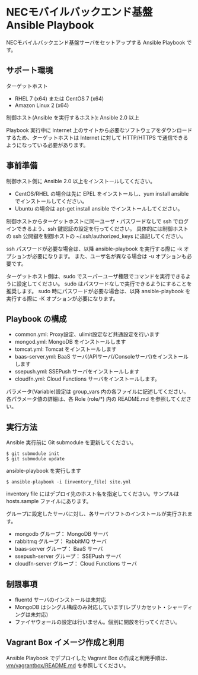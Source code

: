 NECモバイルバックエンド基盤 Ansible Playbook
============================================

NECモバイルバックエンド基盤サーバをセットアップする Ansible Playbook です。

サポート環境
------------

ターゲットホスト
- RHEL 7 (x64) または CentOS 7 (x64)
- Amazon Linux 2 (x64)

制御ホスト(Ansible を実行するホスト): Ansible 2.0 以上

Playbook 実行中に Internet 上のサイトから必要なソフトウェアをダウンロードするため、ターゲットホストは Internet に対して HTTP/HTTPS で通信できるようになっている必要があります。

事前準備
--------

制御ホスト側に Ansible 2.0 以上をインストールしてください。

- CentOS/RHEL の場合は先に EPEL をインストールし、yum install ansible でインストールしてください。
- Ubuntu の場合は apt-get install ansible でインストールしてください。

制御ホストからターゲットホストに同一ユーザ・パスワードなしで ssh でログインできるよう、ssh 鍵認証の設定を行ってください。
具体的には制御ホストの ssh 公開鍵を制御ホストの ~/.ssh/authorized_keys に追記してください。

ssh パスワードが必要な場合は、以降 ansible-playbook を実行する際に -k オプションが必要になります。
また、ユーザ名が異なる場合は -u オプションも必要です。

ターゲットホスト側は、sudo でスーパーユーザ権限でコマンドを実行できるように設定してください。
sudo はパスワードなしで実行できるようにすることを推奨します。
sudo 時にパスワードが必要な場合は、以降 ansible-playbook を実行する際に -K オプションが必要になります。

Playbook の構成
---------------

* common.yml: Proxy設定、ulimit設定など共通設定を行います
* mongod.yml: MongoDB をインストールします
* tomcat.yml: Tomcat をインストールします
* baas-server.yml: BaaS サーバ(APIサーバ/Consoleサーバ)をインストールします
* ssepush.yml: SSEPush サーバをインストールします
* cloudfn.yml: Cloud Functions サーバをインストールします。

パラメータ(Variable)設定は group_vars 内の各ファイルに記述してください。
各パラメータ値の詳細は、各 Role (role/*) 内の README.md を参照してください。

実行方法
--------

Ansible 実行前に Git submodule を更新してください。

    $ git submodule init
    $ git submodule update

ansible-playbook を実行します

    $ ansible-playbook -i [inventory_file] site.yml

inventory file にはデプロイ先のホスト名を指定してください。サンプルは hosts.sample ファイルにあります。

グループに設定したサーバに対し、各サーバソフトのインストールが実行されます。 
* mongodb グループ： MongoDB サーバ
* rabbitmq グループ： RabbitMQ サーバ
* baas-server グループ： BaaS サーバ
* ssepush-server グループ： SSEPush サーバ
* cloudfn-server グループ： Cloud Functions サーバ

制限事項
--------

* fluentd サーバのインストールは未対応
* MongoDB はシングル構成のみ対応しています(レプリカセット・シャーディングは未対応)
* ファイヤウォールの設定は行いません。個別に開放を行ってください。

Vagrant Box イメージ作成と利用
------------------------------

Ansible Playbook でデプロイした Vagrant Box の作成と利用手順は、
[vm/vagrantbox/README.md](vm/vagrantbox/README.md) を参照してください。
